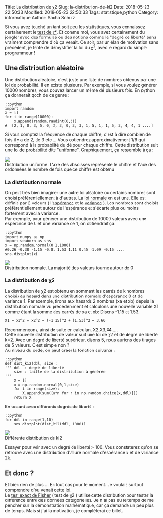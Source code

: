 Title: La distribution de χ2 
Slug: la-distribution-de-ki2
Date: 2018-05-23 22:50:33
Modified: 2018-05-23 22:50:33
Tags: statistique,python
Category: informatique
Author: Sacha Schutz

Si vous avez touché un tant soit peu les statistiques, vous connaissez certainement le [test de χ²](https://fr.wikipedia.org/wiki/Loi_du_%CF%87%C2%B2). Et comme moi, vous avez certainement du jongler avec des formules ou des notions comme le "degré de liberté" sans vraiment comprendre d'où ça venait. Ce soir, par un élan de motivation sans précédent, je tente de démystifier la loi du χ², avec le regard du simple programmeur !

## Une distribution aléatoire
Une distribution aléatoire, c'est juste une liste de nombres obtenus par une loi de probabilité. Il en existe plusieurs. Par exemple, si vous voulez générer 10000 nombres, vous pouvez lancer un même dé plusieurs fois. En python ça donnerait qqch de ce genre : 

    ::python
    import random
    x = []
    for i in range(10000):
        x.append(random.randint(0,6))
    #  [2, 1, 0, 3, 5, 0, 2, 3, 0, 3, 3, 1, 5, 1, 1, 5, 3, 4, 4, 1 ....]

Si vous comptez la fréquence de chaque chiffre, c'est à dire combien de fois il y a de 2, de 3 etc ... Vous obtiendrez approximativement 1/6 qui correspond à la probabilité du dé pour chaque chiffre. Cette distribution suit une [loi de probabilité](https://fr.wikipedia.org/wiki/Loi_de_probabilit%C3%A9) dite "[uniforme](https://fr.wikipedia.org/wiki/Loi_uniforme_discr%C3%A8te)". Graphiquement, ça ressemble à ça :

<div class="figure">     <img src="../images/distribution-ki2/uniform.png" />      <div class="legend"> Distribution uniforme. L'axe des abscisses représente le chiffre et l'axe des ordonnées le nombre de fois que ce chiffre est obtenu </div> </div>


### La distribution normale 
On peut très bien imaginer une autre loi aléatoire ou certains nombres sont choisi préférentiellement à d'autres. La [loi normale](https://fr.wikipedia.org/wiki/Loi_normale) en est une. Elle est définie par 2 valeurs ( l'[espérance](https://fr.wikipedia.org/wiki/Esp%C3%A9rance_math%C3%A9matique) et la [variance](https://fr.wikipedia.org/wiki/Variance_(statistiques_et_probabilit%C3%A9s)) ). Les nombres sont choisis préférentiellement autour de l'espérance et s'écarte plus ou moins fortement avec la variance.  
Par exemple, pour générer une distribution de 10000 valeurs avec une espérance de 0 et une variance de 1, on obtiendrait ça: 

    ::python
    import numpy as np
    import seaborn as sns
    x = np.random.normal(0,1,1000)
    #0.26 -0.38 -1.15 -0.81 1.53 1.11 0.45 -1.09 -0.15 ....
    sns.distplot(x)

<div class="figure">     <img src="../images/distribution-ki2/normal.png" />      <div class="legend"> Distribution normale. La majorité des valeurs tourne autour de 0</div> </div>

### La distribution de χ2
La distribution de χ2 est obtenu en sommant les carrés de k nombres choisis au hasard dans une distribution normale d'espérance 0 et de variance 1.
Par exemple, tirons aux hasards 2 nombres (xa et xb) depuis la distribution normale vu précédemment et calculons une nouvelle variable X1 comme étant la somme des carrés de xa et xb: Disons -1.15 et 1.53. 

    X1 = x1^2 + x2^2 = (-1.15)^2 + (1.53)^2 = 3.66

Recommençons, ainsi de suite en calculant X2,X3,X4.....   
Cette nouvelle distribution de valeur suit une loi de χ2 et de degré de liberté k=2. Avec un degré de liberté supérieur, disons 5, nous aurions des tirages de 5 valeurs. C'est simple non ?    
Au niveau du code, on peut créer la fonction suivante : 

    ::python
    def dist_ki2(ddl, size):
    ''' ddl  : degré de liberté 
        size : taille de la distribution à générée
    '''
        X = []
        x = np.random.normal(0,1,size)
        for i in range(size):
            X.append(sum([n*n for n in np.random.choice(x,ddl)]))
        return X

En testant avec différents degrés de liberté :

    ::python
    for ddl in range(1,10):
        sns.distplot(dist_ki2(ddl, 1000))

<div class="figure">     <img src="../images/distribution-ki2/ki2_anim.gif" />      <div class="legend"> Différente distribution de ki2 </div> </div>

Essayer pour voir avec un degré de liberté > 100. Vous constaterez qu'on se retrouve avec une distribution d'allure normale d'espérance k et de variance 2k. 

## Et donc ? 
Et bien rien de plus ... En tout cas pour le moment. Je voulais surtout comprendre d'ou venait cette loi.   
Le [test exact de Fisher](https://fr.wikipedia.org/wiki/Test_exact_de_Fisher) ( test de χ2 ) utilise cette distribution pour tester la différence entre des données catégorielles. Je n'ai pas eu le temps de me pencher sur la démonstration mathématique, car ça demande un peu plus de temps. Mais si j'ai la motivation, je compléterai ce billet.
